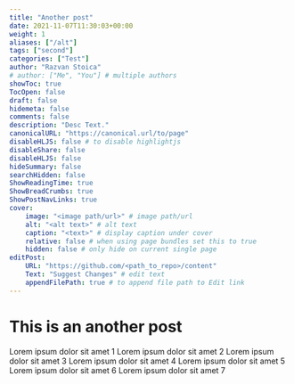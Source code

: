```yaml
---
title: "Another post"
date: 2021-11-07T11:30:03+00:00
weight: 1
aliases: ["/alt"]
tags: ["second"]
categories: ["Test"]
author: "Razvan Stoica"
# author: ["Me", "You"] # multiple authors
showToc: true
TocOpen: false
draft: false
hidemeta: false
comments: false
description: "Desc Text."
canonicalURL: "https://canonical.url/to/page"
disableHLJS: false # to disable highlightjs
disableShare: false
disableHLJS: false
hideSummary: false
searchHidden: false
ShowReadingTime: true
ShowBreadCrumbs: true
ShowPostNavLinks: true
cover:
    image: "<image path/url>" # image path/url
    alt: "<alt text>" # alt text
    caption: "<text>" # display caption under cover
    relative: false # when using page bundles set this to true
    hidden: false # only hide on current single page
editPost:
    URL: "https://github.com/<path_to_repo>/content"
    Text: "Suggest Changes" # edit text
    appendFilePath: true # to append file path to Edit link
---
```

# This is an another post
Lorem ipsum dolor sit amet 1
Lorem ipsum dolor sit amet 2
Lorem ipsum dolor sit amet 3
Lorem ipsum dolor sit amet 4
Lorem ipsum dolor sit amet 5
Lorem ipsum dolor sit amet 6
Lorem ipsum dolor sit amet 7




